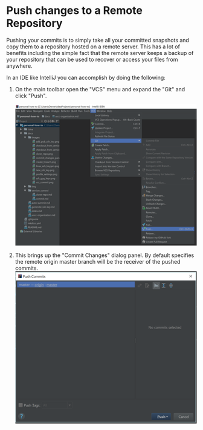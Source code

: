 # Push changes to a Remote Repository
Pushing your commits is to simply take all your committed snapshots and copy them to a repository hosted on a remote server. This has a lot of benefits including the simple fact that the remote server keeps a backup of your repository that can be used to recover or access your files from anywhere.

In an IDE like IntelliJ you can accomplish by doing the following:
 
 1. On the main toolbar open the "VCS" menu and expand the "Git" and click "Push".
 
    ![VCS..Git..Push](/images/vcs_git_push.png)
    
 1. This brings up the "Commit Changes" dialog panel. By default specifies the remote origin master branch will be the receiver of the pushed commits.
 <a id="push_dialog"></a> 
        ![Push Commits dialog](/images/push_commits.png)